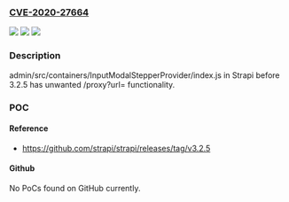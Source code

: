 ### [CVE-2020-27664](https://cve.mitre.org/cgi-bin/cvename.cgi?name=CVE-2020-27664)
![](https://img.shields.io/static/v1?label=Product&message=n%2Fa&color=blue)
![](https://img.shields.io/static/v1?label=Version&message=n%2Fa&color=blue)
![](https://img.shields.io/static/v1?label=Vulnerability&message=n%2Fa&color=brighgreen)

### Description

admin/src/containers/InputModalStepperProvider/index.js in Strapi before 3.2.5 has unwanted /proxy?url= functionality.

### POC

#### Reference
- https://github.com/strapi/strapi/releases/tag/v3.2.5

#### Github
No PoCs found on GitHub currently.

